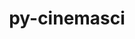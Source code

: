 ---
title: "py-cinemasci"
layout: cache
categories: [package, develop-2024-02-18]
meta: {"versions": ["1.3", "1.7.0"], "compilers": ["gcc@=11.1.0", "gcc@=11.4.0", "gcc@=9.4.0", "oneapi@=2024.0.0"], "oss": ["ubuntu20.04", "ubuntu22.04"], "platforms": ["linux"], "targets": ["neoverse_v1", "neoverse_v2", "ppc64le", "x86_64_v3"], "stacks": ["data-vis-sdk", "e4s", "e4s-neoverse-v2", "e4s-neoverse_v1", "e4s-oneapi", "e4s-power", "root"], "num_specs": 10, "num_specs_by_stack": {"root": 10, "e4s-neoverse_v1": 2, "e4s-power": 1, "data-vis-sdk": 2, "e4s": 2, "e4s-neoverse-v2": 2, "e4s-oneapi": 1}}
spec_details: [{"hash": "xhh2bf3qwjzemlpcqknwdnal7hev3kla", "compiler": "gcc@=11.4.0", "versions": ["1.3"], "os": "ubuntu20.04", "platform": "linux", "target": "neoverse_v1", "variants": ["build_system=python_pip", "+mpi"], "stacks": ["root", "e4s-neoverse_v1"], "size": "-", "tarball": "https://binaries.spack.io/releases/develop-2024-02-18/build_cache/linux-ubuntu20.04-neoverse_v1/gcc-11.4.0/py-cinemasci-1.3/linux-ubuntu20.04-neoverse_v1-gcc-11.4.0-py-cinemasci-1.3-xhh2bf3qwjzemlpcqknwdnal7hev3kla.spack"}, {"hash": "h62l7jjznvfxvlswanouzi5vg44yob6u", "compiler": "gcc@=11.4.0", "versions": ["1.7.0"], "os": "ubuntu20.04", "platform": "linux", "target": "neoverse_v1", "variants": ["build_system=python_pip", "+mpi"], "stacks": ["root", "e4s-neoverse_v1"], "size": "-", "tarball": "https://binaries.spack.io/releases/develop-2024-02-18/build_cache/linux-ubuntu20.04-neoverse_v1/gcc-11.4.0/py-cinemasci-1.7.0/linux-ubuntu20.04-neoverse_v1-gcc-11.4.0-py-cinemasci-1.7.0-h62l7jjznvfxvlswanouzi5vg44yob6u.spack"}, {"hash": "4l5ahojmsmej3hgdfwzavxdsoh2kpetz", "compiler": "gcc@=9.4.0", "versions": ["1.7.0"], "os": "ubuntu20.04", "platform": "linux", "target": "ppc64le", "variants": ["build_system=python_pip", "+mpi"], "stacks": ["e4s-power", "root"], "size": "-", "tarball": "https://binaries.spack.io/releases/develop-2024-02-18/build_cache/linux-ubuntu20.04-ppc64le/gcc-9.4.0/py-cinemasci-1.7.0/linux-ubuntu20.04-ppc64le-gcc-9.4.0-py-cinemasci-1.7.0-4l5ahojmsmej3hgdfwzavxdsoh2kpetz.spack"}, {"hash": "q73bmzwtvvqfzvyjbz27srxkgeqh6me3", "compiler": "gcc@=11.1.0", "versions": ["1.3"], "os": "ubuntu20.04", "platform": "linux", "target": "x86_64_v3", "variants": ["build_system=python_pip", "+mpi"], "stacks": ["data-vis-sdk", "root"], "size": "-", "tarball": "https://binaries.spack.io/releases/develop-2024-02-18/build_cache/linux-ubuntu20.04-x86_64_v3/gcc-11.1.0/py-cinemasci-1.3/linux-ubuntu20.04-x86_64_v3-gcc-11.1.0-py-cinemasci-1.3-q73bmzwtvvqfzvyjbz27srxkgeqh6me3.spack"}, {"hash": "q3a3qjxjnhppvx2ob57epsxkljcbffob", "compiler": "gcc@=11.1.0", "versions": ["1.3"], "os": "ubuntu20.04", "platform": "linux", "target": "x86_64_v3", "variants": ["build_system=python_pip", "+mpi"], "stacks": ["data-vis-sdk", "root"], "size": "-", "tarball": "https://binaries.spack.io/releases/develop-2024-02-18/build_cache/linux-ubuntu20.04-x86_64_v3/gcc-11.1.0/py-cinemasci-1.3/linux-ubuntu20.04-x86_64_v3-gcc-11.1.0-py-cinemasci-1.3-q3a3qjxjnhppvx2ob57epsxkljcbffob.spack"}, {"hash": "kkcbtllq25fy62qd37votbsrqn7blra2", "compiler": "gcc@=11.4.0", "versions": ["1.3"], "os": "ubuntu20.04", "platform": "linux", "target": "x86_64_v3", "variants": ["build_system=python_pip", "+mpi"], "stacks": ["root", "e4s"], "size": "-", "tarball": "https://binaries.spack.io/releases/develop-2024-02-18/build_cache/linux-ubuntu20.04-x86_64_v3/gcc-11.4.0/py-cinemasci-1.3/linux-ubuntu20.04-x86_64_v3-gcc-11.4.0-py-cinemasci-1.3-kkcbtllq25fy62qd37votbsrqn7blra2.spack"}, {"hash": "wrpo2cddh3zdqnt2fscvtvug2iskzdek", "compiler": "gcc@=11.4.0", "versions": ["1.7.0"], "os": "ubuntu20.04", "platform": "linux", "target": "x86_64_v3", "variants": ["build_system=python_pip", "+mpi"], "stacks": ["root", "e4s"], "size": "-", "tarball": "https://binaries.spack.io/releases/develop-2024-02-18/build_cache/linux-ubuntu20.04-x86_64_v3/gcc-11.4.0/py-cinemasci-1.7.0/linux-ubuntu20.04-x86_64_v3-gcc-11.4.0-py-cinemasci-1.7.0-wrpo2cddh3zdqnt2fscvtvug2iskzdek.spack"}, {"hash": "wuyxmww2ufjwhmq2lfru6xur3qlcemrn", "compiler": "gcc@=11.4.0", "versions": ["1.3"], "os": "ubuntu22.04", "platform": "linux", "target": "neoverse_v2", "variants": ["build_system=python_pip", "+mpi"], "stacks": ["e4s-neoverse-v2", "root"], "size": "-", "tarball": "https://binaries.spack.io/releases/develop-2024-02-18/build_cache/linux-ubuntu22.04-neoverse_v2/gcc-11.4.0/py-cinemasci-1.3/linux-ubuntu22.04-neoverse_v2-gcc-11.4.0-py-cinemasci-1.3-wuyxmww2ufjwhmq2lfru6xur3qlcemrn.spack"}, {"hash": "bj33fpqj65zci5wyrldqfveqzdirzlk2", "compiler": "gcc@=11.4.0", "versions": ["1.7.0"], "os": "ubuntu22.04", "platform": "linux", "target": "neoverse_v2", "variants": ["build_system=python_pip", "+mpi"], "stacks": ["e4s-neoverse-v2", "root"], "size": "-", "tarball": "https://binaries.spack.io/releases/develop-2024-02-18/build_cache/linux-ubuntu22.04-neoverse_v2/gcc-11.4.0/py-cinemasci-1.7.0/linux-ubuntu22.04-neoverse_v2-gcc-11.4.0-py-cinemasci-1.7.0-bj33fpqj65zci5wyrldqfveqzdirzlk2.spack"}, {"hash": "wlhwuqlwk2jnc3drb6l4id7fnczrc2ox", "compiler": "oneapi@=2024.0.0", "versions": ["1.7.0"], "os": "ubuntu22.04", "platform": "linux", "target": "x86_64_v3", "variants": ["build_system=python_pip", "+mpi"], "stacks": ["e4s-oneapi", "root"], "size": "-", "tarball": "https://binaries.spack.io/releases/develop-2024-02-18/build_cache/linux-ubuntu22.04-x86_64_v3/oneapi-2024.0.0/py-cinemasci-1.7.0/linux-ubuntu22.04-x86_64_v3-oneapi-2024.0.0-py-cinemasci-1.7.0-wlhwuqlwk2jnc3drb6l4id7fnczrc2ox.spack"}]
---